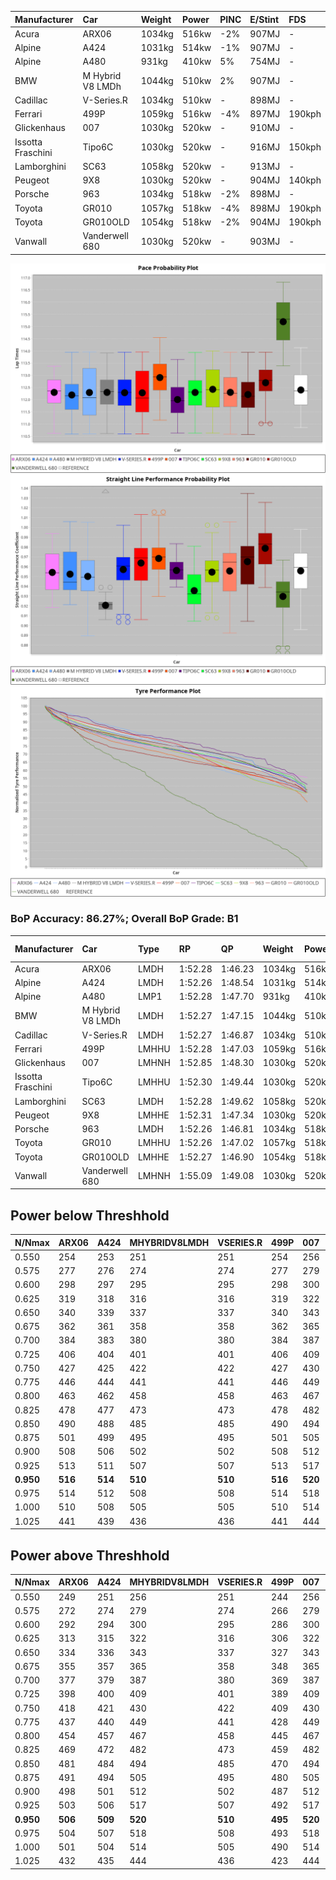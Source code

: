 |Manufacturer|Car|Weight|Power|PINC|E/Stint|FDS|
|:-|:-|:-|:-|:-|:-|:-|
|Acura|ARX06|1034kg|516kw|-2%|907MJ|-|
|Alpine|A424|1031kg|514kw|-1%|907MJ|-|
|Alpine|A480|931kg|410kw|5%|754MJ|-|
|BMW|M Hybrid V8 LMDh|1044kg|510kw|2%|907MJ|-|
|Cadillac|V-Series.R|1034kg|510kw|-|898MJ|-|
|Ferrari|499P|1059kg|516kw|-4%|897MJ|190kph|
|Glickenhaus|007|1030kg|520kw|-|910MJ|-|
|Issotta Fraschini|Tipo6C|1030kg|520kw|-|916MJ|150kph|
|Lamborghini|SC63|1058kg|520kw|-|913MJ|-|
|Peugeot|9X8|1030kg|520kw|-|904MJ|140kph|
|Porsche|963|1034kg|518kw|-2%|898MJ|-|
|Toyota|GR010|1057kg|518kw|-4%|898MJ|190kph|
|Toyota|GR010OLD|1054kg|518kw|-2%|904MJ|190kph|
|Vanwall|Vanderwell 680|1030kg|520kw|-|903MJ|-|

![PACECHART](./IMG/AUTO.png)
![STRAIGHTLINEPERFORMANCECHART](./IMG/AUTO_sp.png)
![TYREPERFORMANCECHART](./IMG/AUTO_tw.png)

### BoP Accuracy: 86.27%; Overall BoP Grade: B1
|Manufacturer|Car|Type|RP|QP|Weight|Power¹|Threshhold|PINC|Power²|E/Stint|AVG Vmax|FDS|RDLC|L/Stint|BOP-Grade|ModelAccuracy|ModelPoints|Match%|
|:-|:-|:-|:-|:-|:-|:-|:-|:-|:-|:-|:-|:-|:-|:-|:-|:-|:-|:-|
|Acura|ARX06|LMDH|1:52.28|1:46.23|1034kg|516kw|210.0kph|-2%|506kw|907MJ|280.37kph|-|1.03|35|-C1|100.00%|995|77.38%|
|Alpine|A424|LMDH|1:52.26|1:48.54|1031kg|514kw|210.0kph|-1%|509kw|907MJ|280.34kph|-|1.03|34|~A1|81.15%|521|99.57%|
|Alpine|A480|LMP1|1:52.28|1:47.70|931kg|410kw|210.0kph|5%|431kw|754MJ|278.29kph|-|0.99|32|~A1|67.92%|957|100.00%|
|BMW|M Hybrid V8 LMDh|LMDH|1:52.27|1:47.15|1044kg|510kw|210.0kph|2%|520kw|907MJ|276.70kph|-|1.03|34|-A2|98.60%|1690|90.11%|
|Cadillac|V-Series.R|LMDH|1:52.27|1:46.87|1034kg|510kw|210.0kph|-|510kw|898MJ|280.44kph|-|1.03|34|-A2|91.10%|1770|94.43%|
|Ferrari|499P|LMHHU|1:52.28|1:47.03|1059kg|516kw|210.0kph|-4%|495kw|897MJ|280.38kph|190kph|1.03|35|~A1|84.26%|2292|98.60%|
|Glickenhaus|007|LMHNH|1:52.85|1:48.30|1030kg|520kw|0.0kph|-|520kw|910MJ|283.35kph|-|0.96|34|~A1|94.63%|1605|97.04%|
|Issotta Fraschini|Tipo6C|LMHHU|1:52.30|1:49.44|1030kg|520kw|0.0kph|-|520kw|916MJ|281.55kph|150kph|1.08|34|+B1|66.67%|96|86.43%|
|Lamborghini|SC63|LMDH|1:52.28|1:49.62|1058kg|520kw|210.0kph|-|520kw|913MJ|277.56kph|-|1.03|34|+B1|96.77%|419|88.31%|
|Peugeot|9X8|LMHHE|1:52.31|1:47.34|1030kg|520kw|0.0kph|-|520kw|904MJ|280.57kph|140kph|1.03|34|~A1|83.63%|2468|100.00%|
|Porsche|963|LMDH|1:52.26|1:46.81|1034kg|518kw|210.0kph|-2%|508kw|898MJ|280.72kph|-|1.03|35|-A2|93.14%|5746|93.17%|
|Toyota|GR010|LMHHU|1:52.26|1:47.02|1057kg|518kw|210.0kph|-4%|497kw|898MJ|280.79kph|190kph|1.03|35|~A1|87.37%|3154|95.93%|
|Toyota|GR010OLD|LMHHE|1:52.27|1:46.90|1054kg|518kw|210.0kph|-2%|508kw|904MJ|283.41kph|190kph|1.03|35|~A1|89.81%|1393|95.01%|
|Vanwall|Vanderwell 680|LMHNH|1:55.09|1:49.08|1030kg|520kw|0.0kph|-|520kw|903MJ|276.96kph|-|1.01|34|+Ω2|90.28%|604|-8.16%|

## Power below Threshhold
|N/Nmax|ARX06|A424|MHYBRIDV8LMDH|VSERIES.R|499P|007|TIPO6C|SC63|9X8|963|GR010|GR010OLD|VANDERWELL680|​|RPM|A480|
|:-|:-|:-|:-|:-|:-|:-|:-|:-|:-|:-|:-|:-|:-|:-|:-|:-|
|0.550|254|253|251|251|254|256|256|256|256|255|255|255|256|​|--|-|
|0.575|277|276|274|274|277|279|279|279|279|278|278|278|279|​|--|-|
|0.600|298|297|295|295|298|300|300|300|300|299|299|299|300|​|--|-|
|0.625|319|318|316|316|319|322|322|322|322|321|321|321|322|​|--|-|
|0.650|340|339|337|337|340|343|343|343|343|342|342|342|343|​|--|-|
|0.675|362|361|358|358|362|365|365|365|365|364|364|364|365|​|--|-|
|0.700|384|383|380|380|384|387|387|387|387|386|386|386|387|​|--|-|
|0.725|406|404|401|401|406|409|409|409|409|407|407|407|409|​|--|-|
|0.750|427|425|422|422|427|430|430|430|430|428|428|428|430|​|--|-|
|0.775|446|444|441|441|446|449|449|449|449|447|447|447|449|​|5000|247|
|0.800|463|462|458|458|463|467|467|467|467|465|465|465|467|​|5500|291|
|0.825|478|477|473|473|478|482|482|482|482|480|480|480|482|​|6000|325|
|0.850|490|488|485|485|490|494|494|494|494|492|492|492|494|​|6500|368|
|0.875|501|499|495|495|501|505|505|505|505|503|503|503|505|​|7000|410|
|0.900|508|506|502|502|508|512|512|512|512|510|510|510|512|​|7500|421|
|0.925|513|511|507|507|513|517|517|517|517|515|515|515|517|​|8000|417|
|**0.950**|**516**|**514**|**510**|**510**|**516**|**520**|**520**|**520**|**520**|**518**|**518**|**518**|**520**|**​**|**8500**|**420**|
|0.975|514|512|508|508|514|518|518|518|518|516|516|516|518|​|9000|210|
|1.000|510|508|505|505|510|514|514|514|514|512|512|512|514|​|--|-|
|1.025|441|439|436|436|441|444|444|444|444|442|442|442|444|​|--|-|

## Power above Threshhold
|N/Nmax|ARX06|A424|MHYBRIDV8LMDH|VSERIES.R|499P|007|TIPO6C|SC63|9X8|963|GR010|GR010OLD|VANDERWELL680|​|RPM|A480|
|:-|:-|:-|:-|:-|:-|:-|:-|:-|:-|:-|:-|:-|:-|:-|:-|:-|
|0.550|249|251|256|251|244|256|256|256|256|250|245|250|256|​|--|-|
|0.575|272|274|279|274|266|279|279|279|279|273|267|273|279|​|--|-|
|0.600|292|294|300|295|286|300|300|300|300|293|287|293|300|​|--|-|
|0.625|313|315|322|316|306|322|322|322|322|314|307|314|322|​|--|-|
|0.650|334|336|343|337|327|343|343|343|343|335|328|335|343|​|--|-|
|0.675|355|357|365|358|348|365|365|365|365|357|349|357|365|​|--|-|
|0.700|377|379|387|380|369|387|387|387|387|378|370|378|387|​|--|-|
|0.725|398|400|409|401|389|409|409|409|409|399|391|399|409|​|--|-|
|0.750|418|421|430|422|409|430|430|430|430|420|411|420|430|​|--|-|
|0.775|437|440|449|441|428|449|449|449|449|439|429|439|449|​|5000|247|
|0.800|454|457|467|458|445|467|467|467|467|456|446|456|467|​|5500|291|
|0.825|469|472|482|473|459|482|482|482|482|471|461|471|482|​|6000|325|
|0.850|481|484|494|485|470|494|494|494|494|483|472|483|494|​|6500|368|
|0.875|491|494|505|495|480|505|505|505|505|493|482|493|505|​|7000|410|
|0.900|498|501|512|502|487|512|512|512|512|500|489|500|512|​|7500|421|
|0.925|503|506|517|507|492|517|517|517|517|505|494|505|517|​|8000|417|
|**0.950**|**506**|**509**|**520**|**510**|**495**|**520**|**520**|**520**|**520**|**508**|**497**|**508**|**520**|**​**|**8500**|**420**|
|0.975|504|507|518|508|493|518|518|518|518|506|495|506|518|​|9000|210|
|1.000|501|504|514|505|490|514|514|514|514|503|492|503|514|​|--|-|
|1.025|432|435|444|436|423|444|444|444|444|434|424|434|444|​|--|-|

